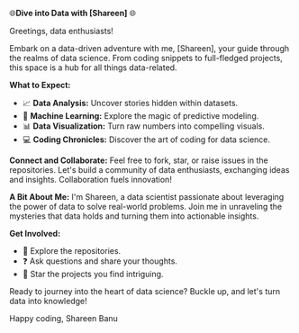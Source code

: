 🌐**Dive into Data with [Shareen]** 🌐

Greetings, data enthusiasts!

Embark on a data-driven adventure with me, [Shareen], your guide through the realms of data science. From coding snippets to full-fledged projects, this space is a hub for all things data-related.

**What to Expect:**
- 📈 **Data Analysis:** Uncover stories hidden within datasets.
- 🤖 **Machine Learning:** Explore the magic of predictive modeling.
- 📊 **Data Visualization:** Turn raw numbers into compelling visuals.
- 💻 **Coding Chronicles:** Discover the art of coding for data science.

**Connect and Collaborate:**
Feel free to fork, star, or raise issues in the repositories. Let's build a community of data enthusiasts, exchanging ideas and insights. Collaboration fuels innovation!

**A Bit About Me:**
I'm Shareen, a data scientist passionate about leveraging the power of data to solve real-world problems. Join me in unraveling the mysteries that data holds and turning them into actionable insights.

**Get Involved:**
- 📌 Explore the repositories.
- ❓ Ask questions and share your thoughts.
- 🌟 Star the projects you find intriguing.

Ready to journey into the heart of data science? Buckle up, and let's turn data into knowledge!

Happy coding,
Shareen Banu
